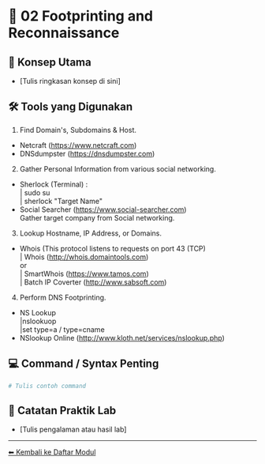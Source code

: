 # 📘 02 Footprinting and Reconnaissance

## 🎯 Konsep Utama
- [Tulis ringkasan konsep di sini]

## 🛠️ Tools yang Digunakan
1. Find Domain's, Subdomains & Host.
  - Netcraft (https://www.netcraft.com)
  - DNSdumpster (https://dnsdumpster.com)
2. Gather Personal Information from various social networking.
  - Sherlock (Terminal) : <br />
    | sudo su <br />
    | sherlock "Target Name"
  - Social Searcher (https://www.social-searcher.com) <br />
    Gather target company from Social networking.
3. Lookup Hostname, IP Address, or Domains.
  - Whois (This protocol listens to requests on port 43 (TCP)<br />
    | Whois (http://whois.domaintools.com)<br />
    or <br />
    | SmartWhois (https://www.tamos.com)<br />
    | Batch IP Coverter (http://www.sabsoft.com)<br />
4. Perform DNS Footprinting.
- NS Lookup<br />
    |nslookuop <br />
    |set type=a / type=cname
- NSlookup Online (http://www.kloth.net/services/nslookup.php)
  
  
  

## 💻 Command / Syntax Penting
```bash
# Tulis contoh command
```

## 🧪 Catatan Praktik Lab
- [Tulis pengalaman atau hasil lab]

---
[⬅ Kembali ke Daftar Modul](README.md)
